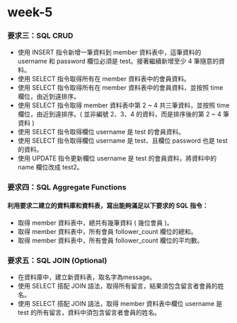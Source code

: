 # week-5

### 要求三：SQL CRUD

* 使用 INSERT 指令新增一筆資料到 member 資料表中，這筆資料的 username 和 password 欄位必須是 test。接著繼續新增至少 4 筆隨意的資料。
* 使用 SELECT 指令取得所有在 member 資料表中的會員資料。
* 使用 SELECT 指令取得所有在 member 資料表中的會員資料，並按照 time 欄位，由近到遠排序。
* 使用 SELECT 指令取得 member 資料表中第 2 ~ 4 共三筆資料，並按照 time 欄位，由近到遠排序。( 並非編號 2、3、4 的資料，而是排序後的第 2 ~ 4 筆資料 )
* 使用 SELECT 指令取得欄位 username 是 test 的會員資料。
* 使用 SELECT 指令取得欄位 username 是 test、且欄位 password 也是 test 的資料。
* 使用 UPDATE 指令更新欄位 username 是 test 的會員資料，將資料中的 name 欄位改成 test2。


### 要求四：SQL Aggregate Functions
#### 利用要求二建立的資料庫和資料表，寫出能夠滿足以下要求的 SQL 指令：
* 取得 member 資料表中，總共有幾筆資料 ( 幾位會員 )。
* 取得 member 資料表中，所有會員 follower_count 欄位的總和。
* 取得 member 資料表中，所有會員 follower_count 欄位的平均數。


### 要求五：SQL JOIN (Optional)
* 在資料庫中，建立新資料表，取名字為message。
* 使用 SELECT 搭配 JOIN 語法，取得所有留言，結果須包含留言者會員的姓名。
* 使用 SELECT 搭配 JOIN 語法，取得 member 資料表中欄位 username 是 test 的所有留言，資料中須包含留言者會員的姓名。
